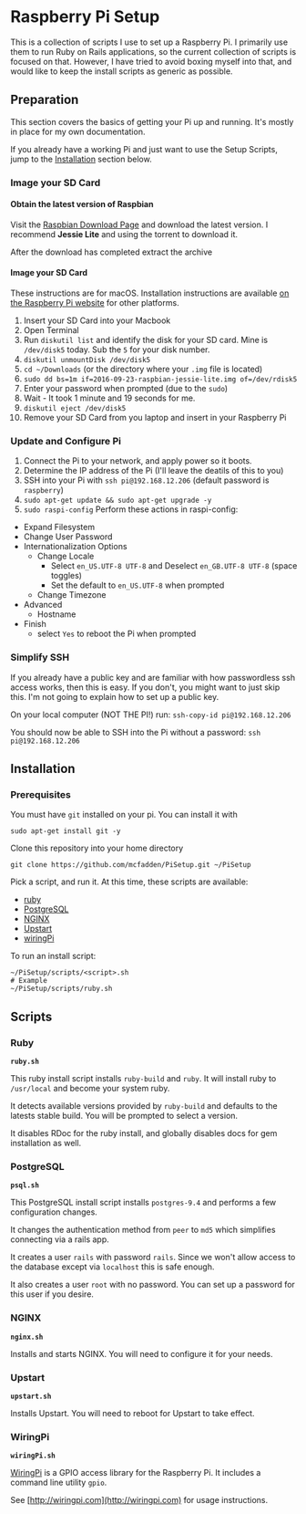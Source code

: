 # Raspberry Pi Setup

This is a collection of scripts I use to set up a Raspberry Pi. I primarily use them to run Ruby on Rails applications, so the current collection of scripts is focused on that. However, I have tried to avoid boxing myself into that, and would like to keep the install scripts as generic as possible.

## Preparation

This section covers the basics of getting your Pi up and running. It's mostly in place for my own documentation.

If you already have a working Pi and just want to use the Setup Scripts, jump to the [Installation](#installation) section below.

### Image your SD Card

#### Obtain the latest version of Raspbian

Visit the [Raspbian Download Page](https://www.raspberrypi.org/downloads/raspbian/) and download the latest version. I recommend **Jessie Lite** and using the torrent to download it.

After the download has completed extract the archive

#### Image your SD Card

These instructions are for macOS. Installation instructions are available [on the Raspberry Pi website](https://www.raspberrypi.org/documentation/installation/installing-images/README.md) for other platforms.

1. Insert your SD Card into your Macbook
2. Open Terminal
3. Run `diskutil list` and identify the disk for your SD card. Mine is `/dev/disk5` today. Sub the `5` for your disk number.
4. `diskutil unmountDisk /dev/disk5`
5. `cd ~/Downloads`  (or the directory where your `.img` file is located)
6. `sudo dd bs=1m if=2016-09-23-raspbian-jessie-lite.img of=/dev/rdisk5`
7. Enter your password when prompted (due to the `sudo`)
8. Wait - It took 1 minute and 19 seconds for me.
9. `diskutil eject /dev/disk5`
10. Remove your SD Card from you laptop and insert in your Raspberry Pi

### Update and Configure Pi

1. Connect the Pi to your network, and apply power so it boots.
2. Determine the IP address of the Pi (I'll leave the deatils of this to you)
3. SSH into your Pi with `ssh pi@192.168.12.206`  (default password is `raspberry`)
4. `sudo apt-get update && sudo apt-get upgrade -y`
5. `sudo raspi-config` Perform these actions in raspi-config:
  * Expand Filesystem
  * Change User Password
  * Internationalization Options
    * Change Locale
      * Select `en_US.UTF-8 UTF-8` and Deselect `en_GB.UTF-8 UTF-8` (space toggles)
      * Set the default to `en_US.UTF-8` when prompted
    * Change Timezone
  * Advanced
    * Hostname
  * Finish
    * select `Yes` to reboot the Pi when prompted

### Simplify SSH
If you already have a public key and are familiar with how passwordless ssh access works, then this is easy. If you don't, you might want to just skip this. I'm not going to explain how to set up a public key.

On your local computer (NOT THE PI!) run: `ssh-copy-id pi@192.168.12.206`

You should now be able to SSH into the Pi without a password: `ssh pi@192.168.12.206`

## Installation

### Prerequisites

You must have `git` installed on your pi. You can install it with

    sudo apt-get install git -y

Clone this repository into your home directory

    git clone https://github.com/mcfadden/PiSetup.git ~/PiSetup


Pick a script, and run it. At this time, these scripts are available:

- [ruby](#ruby)
- [PostgreSQL](#postgresql)
- [NGINX](#nginx)
- [Upstart](#upstart)
- [wiringPi](#wiringpi)

To run an install script:

    ~/PiSetup/scripts/<script>.sh
    # Example
    ~/PiSetup/scripts/ruby.sh


## Scripts

### Ruby

**`ruby.sh`**

This ruby install script installs `ruby-build` and `ruby`. It will install ruby to `/usr/local` and become your system ruby.

It detects available versions provided by `ruby-build` and defaults to the latests stable build. You will be prompted to select a version.

It disables RDoc for the ruby install, and globally disables docs for gem installation as well.

### PostgreSQL

**`psql.sh`**

This PostgreSQL install script installs `postgres-9.4` and performs a few configuration changes.

It changes the authentication method from `peer` to `md5` which simplifies connecting via a rails app.

It creates a user `rails` with password `rails`. Since we won't allow access to the database except via `localhost` this is safe enough.

It also creates a user `root` with no password. You can set up a password for this user if you desire.

### NGINX

**`nginx.sh`**

Installs and starts NGINX. You will need to configure it for your needs.


### Upstart

**`upstart.sh`**

Installs Upstart. You will need to reboot for Upstart to take effect.

### WiringPi

**`wiringPi.sh`**

[WiringPi](http://wiringpi.com) is a GPIO access library for the Raspberry Pi. It includes a command line utility `gpio`.

See [http://wiringpi.com](http://wiringpi.com) for usage instructions.